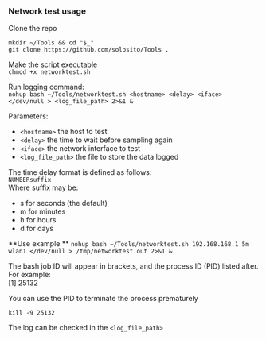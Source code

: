 ### Network test usage
Clone the repo  
```
mkdir ~/Tools && cd "$_"
git clone https://github.com/solosito/Tools .
```  

Make the script executable  
`chmod +x networktest.sh`  

Run logging command:  
`nohup bash ~/Tools/networktest.sh <hostname> <delay> <iface> </dev/null > <log_file_path> 2>&1 &`  

Parameters:  
* `<hostname>` the host to test  
* `<delay>` the time to wait before sampling again  
* `<iface>` the network interface to test  
* `<log_file_path>` the file to store the data logged


The time delay format is defined as follows:  
`NUMBERsuffix`  
Where suffix may be:  
* s for seconds (the default)  
* m for minutes  
* h for hours  
* d for days  

**Use example  **
`nohup bash ~/Tools/networktest.sh 192.168.168.1 5m wlan1 </dev/null > /tmp/networktest.out 2>&1 &`

The bash job ID will appear in brackets, and the process ID (PID) listed after. For example:  
[1] 25132  

You can use the PID to terminate the process prematurely  

`kill -9 25132`  

The log can be checked in the `<log_file_path>`
